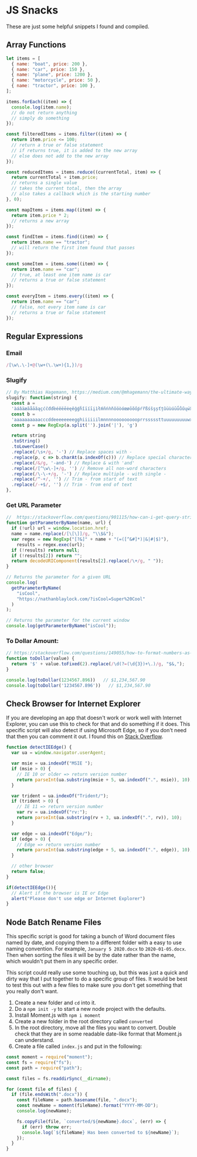 # JS Snacks

These are just some helpful snippets I found and compiled.

## Array Functions

```js
let items = [
  { name: "boat", price: 200 },
  { name: "car", price: 150 },
  { name: "plane", price: 1200 },
  { name: "motorcycle", price: 50 },
  { name: "tractor", price: 100 },
];

items.forEach((item) => {
  console.log(item.name);
  // do not return anything
  // simply do something
});

const filteredItems = items.filter((item) => {
  return item.price <= 100;
  // return a true or false statement
  // if returns true, it is added to the new array
  // else does not add to the new array
});

const reducedItems = items.reduce((currentTotal, item) => {
  return currentTotal + item.price;
  // returns a single value
  // takes the current total, then the array
  // also takes a callback which is the starting number
}, 0);

const mapItems = items.map((item) => {
  return item.price * 2;
  // returns a new array
});

const findItem = items.find((item) => {
  return item.name == "tractor";
  // will return the first item found that passes
});

const someItem = items.some((item) => {
  return item.name == "car";
  // true, at least one item name is car
  // returns a true or false statement
});

const everyItem = items.every((item) => {
  return item.name == "car";
  // false, not every item name is car
  // returns a true or false statement
});
```

## Regular Expressions

### Email 

``` js
/[\w\.\-]+@(\w+(\.\w+){1,})/g
```

### Slugify


```js
// By Matthias Hagemann, https://medium.com/@mhagemann/the-ultimate-way-to-slugify-a-url-string-in-javascript-b8e4a0d849e1)
slugify: function(string) {
  const a =
  'àáâäæãåāăąçćčđďèéêëēėęěğǵḧîïíīįìłḿñńǹňôöòóœøōõőṕŕřßśšşșťțûüùúūǘůűųẃẍÿýžźż·/_,:;'
  const b =
  'aaaaaaaaaacccddeeeeeeeegghiiiiiilmnnnnoooooooooprrsssssttuuuuuuuuuwxyyzzz------'
  const p = new RegExp(a.split('').join('|'), 'g')

  return string
  .toString()
  .toLowerCase()
  .replace(/\s+/g, '-') // Replace spaces with -
  .replace(p, c => b.charAt(a.indexOf(c))) // Replace special characters
  .replace(/&/g, '-and-') // Replace & with 'and'
  .replace(/[^\w\-]+/g, '') // Remove all non-word characters
  .replace(/\-\-+/g, '-') // Replace multiple - with single -
  .replace(/^-+/, '') // Trim - from start of text
  .replace(/-+$/, '') // Trim - from end of text
},
```

### Get URL Parameter

``` js
//  https://stackoverflow.com/questions/901115/how-can-i-get-query-string-values-in-javascript
function getParameterByName(name, url) {
  if (!url) url = window.location.href;
  name = name.replace(/[\[\]]/g, "\\$&");
  var regex = new RegExp("[?&]" + name + "(=([^&#]*)|&|#|$)"),
    results = regex.exec(url);
  if (!results) return null;
  if (!results[2]) return "";
  return decodeURIComponent(results[2].replace(/\+/g, " "));
}

// Returns the parameter for a given URL
console.log(
  getParameterByName(
    "isCool",
    "https://nathanblaylock.com/?isCool=Super%20Cool"
  )
);

// Returns the parameter for the current window
console.log(getParameterByName("isCool"));
```

### To Dollar Amount:

``` js
// https://stackoverflow.com/questions/149055/how-to-format-numbers-as-currency-string
function toDollar(value) {
  return '$' + value.toFixed(2).replace(/\d(?=(\d{3})+\.)/g, "$&,");
}

console.log(toDollar(1234567.896))   // $1,234,567.90
console.log(toDollar('1234567.896'))   // $1,234,567.90
```

## Check Browser for Internet Explorer

If you are developing an app that doesn't work or work well with Internet Explorer, you can use this to check for that and do something if it does. This specific script will also detect if using Microsoft Edge, so if you don't need that then you can comment it out. I found this on [Stack Overflow](https://stackoverflow.com/questions/19999388/check-if-user-is-using-ie ).

```js
function detectIEEdge() {
  var ua = window.navigator.userAgent;

  var msie = ua.indexOf("MSIE ");
  if (msie > 0) {
    // IE 10 or older => return version number
    return parseInt(ua.substring(msie + 5, ua.indexOf(".", msie)), 10);
  }

  var trident = ua.indexOf("Trident/");
  if (trident > 0) {
    // IE 11 => return version number
    var rv = ua.indexOf("rv:");
    return parseInt(ua.substring(rv + 3, ua.indexOf(".", rv)), 10);
  }

  var edge = ua.indexOf("Edge/");
  if (edge > 0) {
    // Edge => return version number
    return parseInt(ua.substring(edge + 5, ua.indexOf(".", edge)), 10);
  }

  // other browser
  return false;
}

if(detectIEEdge()){
  // Alert if the browser is IE or Edge
  alert("Please don't use edge or Internet Explorer")
}
```

## Node Batch Rename Files

This specific script is good for taking a bunch of Word document files named by date, and copying them to a different folder with a easy to use naming convention. For example, `January 5 2020.docx` to `2020-01-05.docx`. Then when sorting the files it will be by the date rather than the name, which wouldn't put them in any specific order. 

This script could really use some touching up, but this was just a quick and dirty way that I put together to do a specific group of files. It would be best to test this out with a few files to make sure you don't get something that you really don't want. 

1. Create a new folder and `cd` into it.
2. Do a `npm init -y` to start a new node project with the defaults. 
3. Install Moment.js with `npm i moment`
4. Create a new folder in the root directory called `converted`
5. In the root directory, move all the files you want to convert. Double check that they are in some readable date-like format that Moment.js can understand.
6. Create a file called `index.js` and put in the following:

``` js
const moment = require("moment");
const fs = require("fs");
const path = require("path");

const files = fs.readdirSync(__dirname);

for (const file of files) {
  if (file.endsWith(".docx")) {
    const fileName = path.basename(file, ".docx");
    const newName = moment(fileName).format("YYYY-MM-DD");
    console.log(newName);

    fs.copyFile(file, `converted/${newName}.docx`, (err) => {
      if (err) throw err;
      console.log(`${fileName} Has been converted to ${newName}`);
    });
  }
}
```